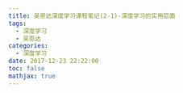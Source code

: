 ```yaml
---
title: 吴恩达深度学习课程笔记(2-1)-深度学习的实用层面
tags:
  - 深度学习
  - 吴恩达
categories:
  - 深度学习
date: 2017-12-23 22:22:00
toc: false
mathjax: true
---
```


